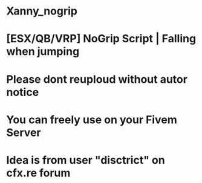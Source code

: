# Xanny_nogrip
# [ESX/QB/VRP] NoGrip Script | Falling when jumping
# Please dont reuploud without autor notice
# You can freely use on your Fivem Server
# Idea is from user "disctrict" on cfx.re forum

